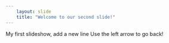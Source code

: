 ```yaml
---
	layout: slide
	title: "Welcome to our second slide!"
---
```

My first slideshow, add a new line
Use the left arrow to go back!

